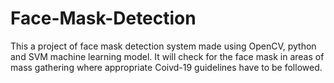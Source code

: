# Face-Mask-Detection
This a project of face mask detection system made using OpenCV, python and SVM machine learning model. It will check for the face mask in areas of mass gathering where appropriate Coivd-19 guidelines have to be followed.
